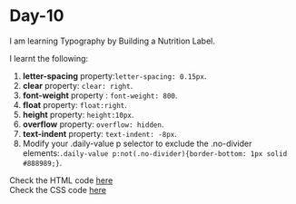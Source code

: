 # Day-10
I am learning Typography by Building a Nutrition Label.

I learnt the following: 

1. **letter-spacing** property:`letter-spacing: 0.15px`.
2. **clear** property: `clear: right`.
3. **font-weight** property : `font-weight: 800`.
4. **float** property: `float:right`.
5. **height** property: `height:10px`.
6. **overflow** property: `overflow: hidden`.
7. **text-indent** property: `text-indent: -8px`.
8. Modify your .daily-value p selector to exclude the .no-divider elements:`.daily-value p:not(.no-divider){border-bottom: 1px solid #888989;}`.

Check the HTML code [here](./full-code.html)  
Check the CSS code [here](./full-code.css)